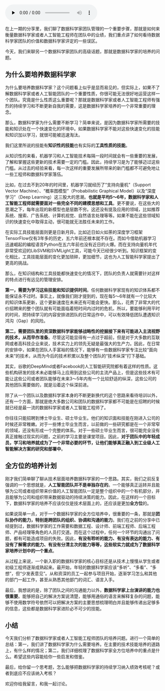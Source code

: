 <audio id="audio" title="140 | 人工智能领域知识体系更新周期只有5～6年，数据科学家如何培养？" controls="" preload="none"><source id="mp3" src="https://static001.geekbang.org/resource/audio/8f/48/8f20f5f8c55be6354c036e25cac96848.mp3"></audio>

在上一期的分享里，我们聊了数据科学家团队管理的一个重要步骤，那就是如何来衡量数据科学家或者人工智能工程师在团队中的业绩，我们重点讲了如何看待数据科学家团队的价值和数据科学家评定的一些误区。

今天，我们来聊另一个数据科学家团队的高级话题，那就是数据科学家的培养的问题。

## 为什么要培养数据科学家

为什么要培养数据科学家？这个问题看上似乎是显而易见的，但实际上，如果不了解数据科学家或者人工智能团队的一个重要性质，你很可能无法很好地运营这样一个团队。究竟是什么性质这么重要呢？那就是数据科学家或者人工智能工程师有强烈的持续学习和不断更新自我的需要，这是数据科学家培养的一个非常重要的理念。

那么，数据科学家为什么需要不断学习？简单来说，是因为数据科学家所需要的技能和知识处在一个快速变化的环境中。如果数据科学家不能对这些快速变化的技能和知识加以学习，就很可能被迅速淘汰。

我们这里所说的技能有**知识性的技能**也有实际的**工具性质的技能**。

从知识性的来看，机器学习和人工智能技术每隔一段时间就会有一些重要的发展，了解和掌握这些更新的技术需要一定的门槛。因此，持续学习是为了能够迈过这些门槛。从过去的经验来看，每一次这样的重要发展所带来的新门槛都不可避免地让一些工程师和数据科学家落伍。

比如，在过去不到20年的时间里，机器学习就经历了“支持向量机”（Support Vector Machine）、“概率图模型”（Probabilistic Graphical Model）以及“深度学习”（Deep Learning）这三股大的思潮。**也就是平均5～6年，数据科学家和人工智能工程师就需要面对一些完全不同的建模思想和工具**。更不要说，在这些大的思潮之下，每年出现的新模型也是层数不穷。这还没有提及应用的领域，比如推荐系统、搜索、广告系统、计算机视觉、自然语言处理等等。如果不能在这些领域知识的快速变化中取得主动，很可能就无法胜任未来的工作。

在实际工具技能层面则更是日新月异。比如近日如火如荼的深度学习框架TensorFlow仅有3年多的历史，五六年前还根本就不存在。而如今借助机器学习迅速崛起的编程语言Python在五六年前也没有近日的火爆。而在支持向量机年代非常受欢迎的LibSVM和SVMLight工具，可能今天已经很少听到。知识框架的变化相比，工具技能层面的变化更加琐碎，更加细节，这也为人工智能科学家提出了更高的挑战。

那么，在知识结构和工具技能都快速变化的情况下，团队的负责人就需要针对这样的特点进行有远见的管理安排。

**第一，需要为学习这些技能和知识提供时间**。任何数据科学家现有的知识体系都不能保证永不过时。事实上，就像我们刚才提到的，现在每5～6年就有一个比较大的知识体系更新，这个更新速度在未来还有可能会更快。那么，花费了非常大的代价招聘来的整个团队就有可能面临着短时间内过时的危机，所以，要能够利用平时的时间，把持续学习的内容安排进团队的日常运作中，可以有效降低团队遭遇知识鸿沟（Gap）的风险。

**第二，需要团队里的资深数据科学家能够战略性的挖掘接下来有可能进入主流视野的技术，从而早作准备**。尽管这可能显得有一点过于超前，但是对于大多数的互联网或者高科技企业来说，技术实力上的领先无疑是最强大的生产力。因此，在日常的安排中，如果在团队人手富裕的情况下，能够有一些数据科学家专注比较“面向未来”的技术，从而为今后的技术积累以及整个团队的“技术纵深”打下基础。

其实，谷歌的DeepMind或者Facebook的人工智能研究院都有着这样的性质。这些机构研发的技术未必能够马上应用到这些公司的主流产品上，但是这些技术有可能让这些公司或者团队能够在未来3～5年内有一个比较舒适的纵深，这些公司的其他团队需要做的，就是沿着这个纵深前进。

除了从一个团队以及数据科学家本身的不断更新换代的这个思路来看待培训以外，还有一个方面，那就是绝大多数公司和团队的数据科学家都不可能是在招聘的时候就已经是最一流的数据科学家或者人工智能工程师了。

你往往只能招聘到博士毕业生、硕士毕业生。他们的知识面和技能在刚进入公司的时候还非常稚嫩。对于一些博士毕业生而言，以前做的一些研究都是在一个非常窄的领域，还没有形成一个完整的体系。对于一些硕士毕业生而言，很可能完全没有真正接触过现实的问题，之前的学习主要是课堂项目。因此，**对于团队中的年轻成员，学习和培养就成为了一个非常必要的环节，让他们能够真正融入到工业级人工智能解决方案的研究和部署中**。

## 全方位的培养计划

刚才我们简单聊了聊从技术层面培养数据科学家的一个思路。其实，我们之前反复强调的一个思想就是，**人工智能团队并不是单独存在的**。一个能够真正运转并且能够为公司或者组织带来价值的人工智能团队一定是整个组织中的一个有机部分，并且能够为公司和组织带来数据驱动的持续决策的能力。因此，在这样的一个目标下，数据科学家的培养不应该仅仅是技术层面上的，还应该是更加**全方位**的。

如果说简单一点，对于一个数据科学家的全方位培养中，很重要的一条，那就是**团队协作的能力，特别是跨团队的组织、协调和沟通的能力**。我们在之前的分享中已经提到过，数据科学家的工作需要和数据工程、设计师、前端工程师、后端工程师、产品经理等角色的人员打交道。而在这个过程中，任何一个环节的沟通出了问题，都有可能造成项目的失败。因此，**有没有聆听的能力、有没有表达的能力、有没有了解需求的能力、有没有分清主次的能力等等，这些软实力就成为了数据科学家培养计划中的一个重点**。

从过程上来说，一个新入职的数据科学家的核心目标还是从技术上慢慢从学生或者初级工程师逐渐成熟起来。最开始，年轻的数据科学家应该“多听”、“多看”、“多想”，但“少发表意见”。从和资深的员工一起参与项目开始，逐渐学习怎么和其他的部门一起工作，甚至从熟悉其他部门的词汇、语言入手。

最后，我想说的是，除了团队之间的沟通能力以外，**数据科学家上台演讲的能力也很重要**。能够把自己的解决方案说清楚，能够用通俗的语言来解释复杂的问题，能够不使用数学符号依然可以把解决方案的主要思想梳理明白并且能够传递出足够多的信息，这些都是数据科学家进阶必不可少的技能。

## 小结

今天我们分析了数据科学家或者人工智能工程师团队的培养问题。进行一个简单的总结：第一，我们讲了数据科学家为什么需要培养。在主要的技术技能培养的道路上，有什么样的情况；第二，我们详细梳理了数据科学家全方位培养中的重点是什么。希望这些内容能给你一些启发和借鉴。

最后，给你留一个思考题，怎么能够把数据科学家的持续学习纳入绩效考核呢？或者到底应不应该纳入考核？

欢迎你给我留言，和我一起讨论。


